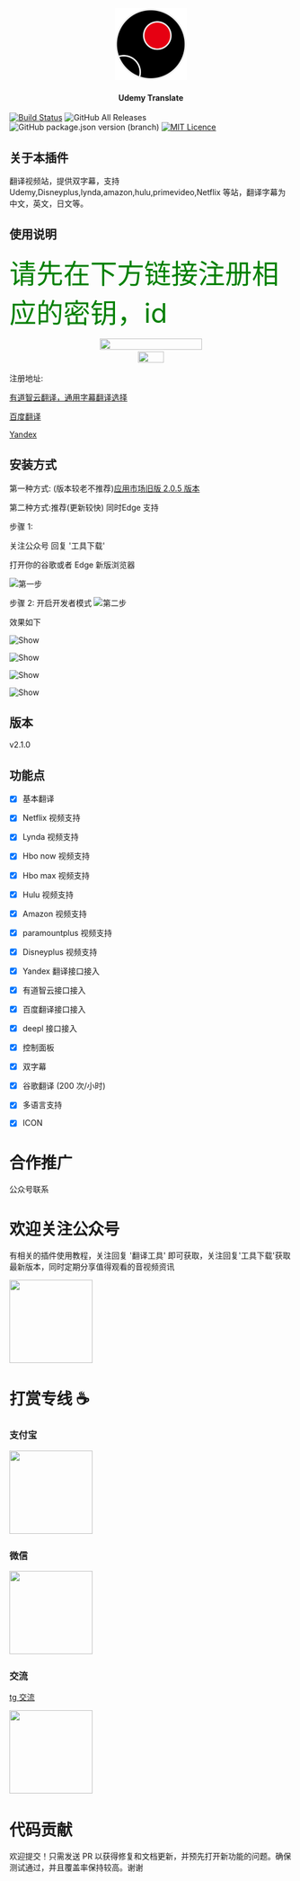 <p align="center">
  <img src="https://github.com/ChenYCL/chrome-extension-udemy-translate/raw/v2.0.0/example/ball-logo.png" alt="Udemy
   Translate
  " height="128" width="128" />
</p>

<h4 align="center">
  Udemy Translate
</h4>

[![Build Status](https://img.shields.io/badge/README-English-yellow.svg)](README_en.md)
![GitHub All Releases](https://img.shields.io/github/downloads/ChenYCL/chrome-extension-udemy-translate/total)
![GitHub package.json version (branch)](https://img.shields.io/github/package-json/v/ChenYCL/chrome-extension-udemy-translate/master)
[![MIT Licence](https://badges.frapsoft.com/os/mit/mit.svg?v=103)](https://opensource.org/licenses/mit-license.php)

## 关于本插件

翻译视频站，提供双字幕，支持 Udemy,Disneyplus,lynda,amazon,hulu,primevideo,Netflix 等站，翻译字幕为中文，英文，日文等。

## 使用说明

<font color=green size=7>请先在下方链接注册相应的密钥，id</font>

<div align=center><img width="60%" height="60%" src="https://github.com/ChenYCL/chrome-extension-udemy-translate/raw/v2.0.0/example/config.png"/></div>

<div align=center><img width="30%" height="30%" src="https://github.com/ChenYCL/chrome-extension-udemy-translate/raw/v2.0.0/example/popup.png"/></div>

注册地址:

[有道智云翻译，通用字幕翻译选择](https://ai.youdao.com/index.s)

[百度翻译](https://fanyi-api.baidu.com/api/trans/product/desktop)

[Yandex](https://translate.yandex.com/developers/keys)

## 安装方式

第一种方式: (版本较老不推荐)[应用市场旧版 2.0.5 版本](https://chrome.google.com/webstore/detail/udemy-translate/dechpgocmbnibandhfdpkmfkogmlnbkp?hl=en-US)

第二种方式:推荐(更新较快) 同时Edge 支持

步骤 1:

关注公众号 回复 '工具下载'

打开你的谷歌或者 Edge 新版浏览器

![第一步](https://github.com/ChenYCL/chrome-extension-udemy-translate/raw/master/example/step1.png)

步骤 2:
开启开发者模式
![第二步](https://github.com/ChenYCL/chrome-extension-udemy-translate/raw/master/example/step2.png)

效果如下

![Show](https://github.com/ChenYCL/chrome-extension-udemy-translate/raw/master/example/show.png)

![Show](https://github.com/ChenYCL/chrome-extension-udemy-translate/raw/master/example/netflix.png)

![Show](https://github.com/ChenYCL/chrome-extension-udemy-translate/raw/master/example/lynda.png)

![Show](https://github.com/ChenYCL/chrome-extension-udemy-translate/raw/master/example/hulu.jpg)

## 版本

v2.1.0

## 功能点

- [x] 基本翻译

- [x] Netflix 视频支持

- [x] Lynda 视频支持

- [x] Hbo now 视频支持

- [x] Hbo max 视频支持

- [x] Hulu 视频支持

- [x] Amazon 视频支持

- [x] paramountplus 视频支持

- [x] Disneyplus 视频支持

- [x] Yandex 翻译接口接入

- [x] 有道智云接口接入

- [x] 百度翻译接口接入

- [x] deepl 接口接入

- [x] 控制面板

- [x] 双字幕

- [x] 谷歌翻译 (200 次/小时)

- [x] 多语言支持

- [x] ICON

# 合作推广

公众号联系

# 欢迎关注公众号

有相关的插件使用教程，关注回复 '翻译工具' 即可获取，关注回复'工具下载'获取最新版本，同时定期分享值得观看的音视频资讯

  <img  src="https://raw.githubusercontent.com/ChenYCL/chrome-extension-udemy-translate/master/example/qrcode.BMP" alt="" height="148" width="148" />

# 打赏专线 ☕️

### 支付宝

  <img  src="https://github.com/ChenYCL/chrome-extension-udemy-translate/raw/v2.0.0/example/alipay.JPG" alt="" height="148" width="148" />

### 微信

  <img  src="https://github.com/ChenYCL/chrome-extension-udemy-translate/raw/v2.0.0/example/wechat.JPG" alt="" height="148" width="148" />
  
### 交流

[tg 交流](https://t.me/joinchat/Gs1RFzD5MpIwJ7S-)

<img  src="https://i.loli.net/2021/01/12/Vti5GPdqxjN3ETL.jpg" alt="" height="148" width="148" />

# 代码贡献

欢迎提交！只需发送 PR 以获得修复和文档更新，并预先打开新功能的问题。确保测试通过，并且覆盖率保持较高。谢谢
